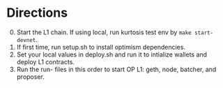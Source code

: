 # Directions

0. Start the L1 chain. If using local, run kurtosis test env by `make start-devnet`.
1. If first time, run setup.sh to install optimism dependencies.
2. Set your local values in deploy.sh and run it to intialize wallets and deploy L1 contracts.
4. Run the run- files in this order to start OP L1: geth, node, batcher, and proposer.
